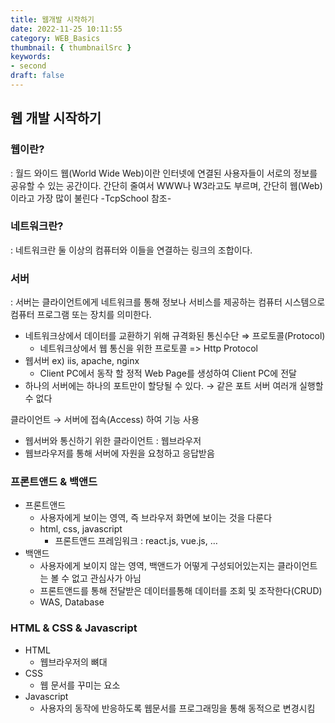 ```yaml
---
title: 웹개발 시작하기
date: 2022-11-25 10:11:55
category: WEB_Basics
thumbnail: { thumbnailSrc }
keywords:
- second
draft: false
---
```


## 웹 개발 시작하기

### 웹이란? 
: 월드 와이드 웹(World Wide Web)이란 인터넷에 연결된 사용자들이 서로의 정보를 공유할 수 있는 공간이다. 
간단히 줄여서 WWW나 W3라고도 부르며, 간단히 웹(Web)이라고 가장 많이 불린다  -TcpSchool 참조-

### 네트워크란?
: 네트워크란 둘 이상의 컴퓨터와 이들을 연결하는 링크의 조합이다.

### 서버 
: 서버는 클라이언트에게 네트워크를 통해 정보나 서비스를 제공하는 컴퓨터 시스템으로 컴퓨터 프로그램 또는 장치를 의미한다.

- 네트워크상에서 데이터를 교환하기 위해 규격화된 통신수단 ⇒ 프로토콜(Protocol)
    - 네트워크상에서 웹 통신을 위한 프로토콜 =>  Http Protocol
- 웹서버 ex) iis, apache, nginx
    - Client PC에서 동작 할 정적 Web Page를 생성하여 Client PC에 전달
- 하나의 서버에는 하나의 포트만이 할당될 수 있다. → 같은 포트 서버 여러개 실행할 수 없다

클라이언트 → 서버에 접속(Access) 하여 기능 사용

- 웹서버와 통신하기 위한 클라이언트 : 웹브라우저
- 웹브라우저를 통해 서버에 자원을 요청하고 응답받음

### 프론트앤드 & 백앤드

- 프론트앤드
    - 사용자에게 보이는 영역, 즉 브라우저 화면에 보이는 것을 다룬다
    - html, css, javascript
        - 프론트앤드 프레임워크 : react.js, vue.js, …
- 백앤드
    - 사용자에게 보이지 않는 영역, 백앤드가 어떻게 구성되어있는지는 클라이언트는 볼 수 없고 관심사가 아님
    - 프론트앤드를 통해 전달받은 데이터를통해 데이터를 조회 및 조작한다(CRUD)
    - WAS, Database

### HTML & CSS & Javascript

- HTML
    - 웹브라우저의 뼈대
- CSS
    - 웹 문서를 꾸미는 요소
- Javascript
    - 사용자의 동작에 반응하도록 웹문서를 프로그래밍을 통해 동적으로 변경시킴

